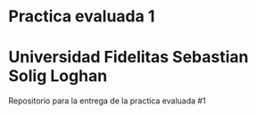 # Practica evaluada 1
# Universidad Fidelitas Sebastian Solig Loghan
Repositorio para la entrega de la practica evaluada #1
